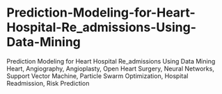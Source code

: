 # Prediction-Modeling-for-Heart-Hospital-Re_admissions-Using-Data-Mining
Prediction Modeling for Heart Hospital Re_admissions Using Data Mining
Heart, Angiography, Angioplasty, Open Heart Surgery, Neural Networks, Support Vector Machine, Particle Swarm Optimization, Hospital Readmission, Risk Prediction
